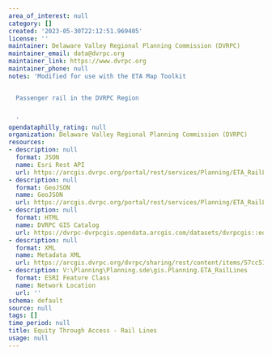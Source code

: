 ```yaml
---
area_of_interest: null
category: []
created: '2023-05-30T22:12:51.969405'
license: ''
maintainer: Delaware Valley Regional Planning Commission (DVRPC)
maintainer_email: data@dvrpc.org
maintainer_link: https://www.dvrpc.org
maintainer_phone: null
notes: 'Modified for use with the ETA Map Toolkit


  Passenger rail in the DVRPC Region


  '
opendataphilly_rating: null
organization: Delaware Valley Regional Planning Commission (DVRPC)
resources:
- description: null
  format: JSON
  name: Esri Rest API
  url: https://arcgis.dvrpc.org/portal/rest/services/Planning/ETA_RailLines/FeatureServer/0
- description: null
  format: GeoJSON
  name: GeoJSON
  url: https://arcgis.dvrpc.org/portal/rest/services/Planning/ETA_RailLines/FeatureServer/0/query?where=1=1&outsr=4326&outfields=*&f=geojson
- description: null
  format: HTML
  name: DVRPC GIS Catalog
  url: https://dvrpc-dvrpcgis.opendata.arcgis.com/datasets/dvrpcgis::equity-through-access-rail-lines
- description: null
  format: XML
  name: Metadata XML
  url: https://arcgis.dvrpc.org/dvrpc/sharing/rest/content/items/57cc5176608c482fbcef95c4c22b7364/info/metadata/metadata.xml?format=default
- description: V:\Planning\Planning.sde\gis.Planning.ETA_RailLines
  format: ESRI Feature Class
  name: Network Location
  url: ''
schema: default
source: null
tags: []
time_period: null
title: Equity Through Access - Rail Lines
usage: null
---
```

